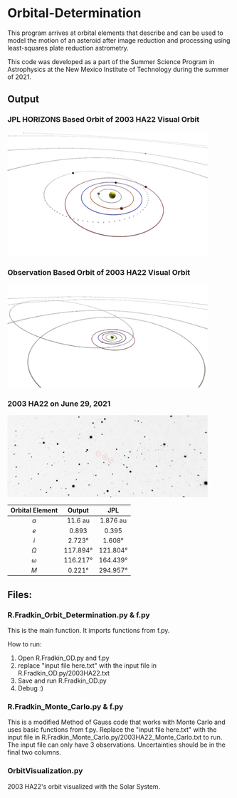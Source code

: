 # Orbital-Determination
This program arrives at orbital elements that describe and can be used to model the motion of an asteroid after image reduction and processing using least-squares plate reduction astrometry. 

This code was developed as a part of the Summer Science Program in Astrophysics at the New Mexico Institute of Technology during the summer of 2021. 

## Output

### JPL HORIZONS Based Orbit of 2003 HA22 Visual Orbit
<img src="/Images/JPL_Orbit.jpg" alt="Default Login Screen" width="450"/>  

### Observation Based Orbit of 2003 HA22 Visual Orbit
<img src="/Images/Observational_Orbit.jpg" alt="Default Login Screen" width="450"/> 

### 2003 HA22 on June 29, 2021
<img src="/Images/2003_HA22_SLM.jpg" alt="Default Login Screen" width="450"/> 


| Orbital Element        |   Output           |  JPL    |
|:-------------:|:-------------:|:--------:|
| *a*  | 11.6 au | 1.876 au|
| *e*     | 0.893      |   0.395 |
| *i* | 2.723°       |  1.608°|
| *&Omega;* | 117.894°  |  121.804°|
| *&omega;* | 116.217°   |  164.439°|
| *M* | 0.221° |  294.957°|

## Files:

### R.Fradkin_Orbit_Determination.py  &  f.py

This is the main function. It imports functions from f.py. 

How to run:
1) Open R.Fradkin_OD.py and f.py
2) replace "input file here.txt" with the input file in R.Fradkin_OD.py/2003HA22.txt
3) Save and run R.Fradkin_OD.py
4) Debug :)

### R.Fradkin_Monte_Carlo.py  &  f.py

This is a modified Method of Gauss code that works with Monte Carlo and uses basic functions from f.py.
Replace the "input file here.txt" with the input file in R.Fradkin_Monte_Carlo.py/2003HA22_Monte_Carlo.txt to run. The input file can only have 3 observations. Uncertainties should be in the final two columns. 

### OrbitVisualization.py

2003 HA22's orbit visualized with the Solar System.
